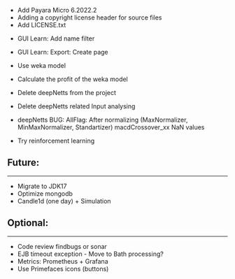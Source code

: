 + Add Payara Micro 6.2022.2
+ Adding a copyright license header for source files
+ Add LICENSE.txt

- GUI Learn: Add name filter
- GUI Learn: Export: Create page
- Use weka model
- Calculate the profit of the weka model
- Delete deepNetts from the project
- Delete deepNetts related Input analysing 

- deepNetts BUG: AllFlag: After normalizing (MaxNormalizer, MinMaxNormalizer, Standartizer) macdCrossover_xx NaN values
- Try reinforcement learning 

## Future:
----------

- Migrate to JDK17
- Optimize mongodb
- Candle1d (one day) + Simulation

## Optional:
------------
- Code review findbugs or sonar
- EJB timeout exception - Move to Bath processing?
- Metrics: Prometheus + Grafana
- Use Primefaces icons (buttons)
